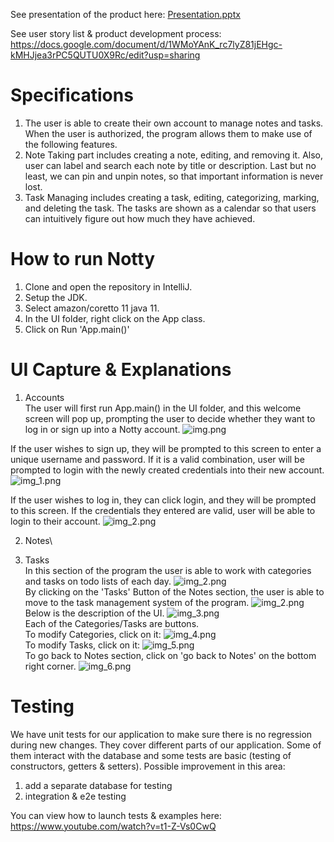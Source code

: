 See presentation of the product here: [Presentation.pptx](https://utoronto-my.sharepoint.com/:p:/r/personal/kateryna_kondratiuk_mail_utoronto_ca/Documents/Presentation.pptx?d=wdcbf948c4d3c468997be0e8c40a652ca&csf=1&web=1&e=sCBrEO)

See user story list & product development process: https://docs.google.com/document/d/1WMoYAnK_rc7lyZ81jEHgc-kMHJjea3rPC5QUTU0X9Rc/edit?usp=sharing
# Specifications
1. The user is able to create their own account to manage notes and tasks. When the user is authorized, the program allows them to make use of the following features.
2. Note Taking part includes creating a note, editing, and removing it. Also, user can label and search each note by title or description. Last but no least, we can pin and unpin notes, so that important information is never lost.  
3. Task Managing includes creating a task, editing, categorizing, marking, and deleting the task. The tasks are shown as a calendar so that users can intuitively figure out how much they have achieved.
 
# How to run Notty

1. Clone and open the repository in IntelliJ.
2. Setup the JDK.
3. Select amazon/coretto 11 java 11.
4. In the UI folder, right click on the App class.
5. Click on Run 'App.main()'

# UI Capture & Explanations 


1) Accounts\
The user will first run App.main() in the UI folder, and this welcome screen will pop up,
prompting the user to decide whether they want to log in or sign up into a Notty account.
![img.png](img.png)

If the user wishes to sign up, they will be prompted to this screen to enter a unique username and password.
If it is a valid combination, user will be prompted to login with the newly created credentials into
their new account.
![img_1.png](img_1.png)

If the user wishes to log in, they can click login, and they will be prompted to this screen.
If the credentials they entered are valid, user will be able to login to their account.
![img_2.png](img_2.png)

2) Notes\

3) Tasks\
In this section of the program the user is able to work
with categories
and tasks on todo lists of each day. 
![img_2.png](images/Tasks_1.png)\
By clicking on the 'Tasks' Button of the 
Notes section, the user is able to move to the
task management system of the program.
![img_2.png](images/Tasks_2.png)\
Below is the description of the UI.
![img_3.png](images/Tasks_3.png)\
Each of the Categories/Tasks are buttons.\
To modify Categories, click on it:
![img_4.png](images/Tasks_4.png)\
To modify Tasks, click on it:
![img_5.png](images/Tasks_5.png)\
To go back to Notes section, click on 'go back to Notes'
on the bottom right corner.
![img_6.png](images/Tasks_6.png)

# Testing 
We have unit tests for our application to make sure there is no regression during new changes. They cover different parts of our application. Some of them interact with the database and some tests are basic (testing of constructors, getters & setters).
Possible improvement in this area: 
1) add a separate database for testing
2) integration & e2e testing  

You can view how to launch tests & examples here: https://www.youtube.com/watch?v=t1-Z-Vs0CwQ
